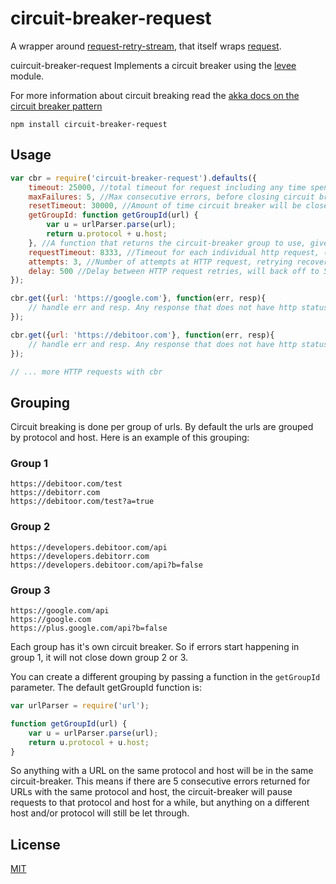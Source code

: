 # circuit-breaker-request

A wrapper around [request-retry-stream](https://github.com/debitoor/request-retry-stream#readme), that itself wraps
 [request](https://github.com/request/request#readme).

 cuircuit-breaker-request Implements a circuit breaker using the
 [levee](https://github.com/krakenjs/levee#readme) module.

 For more information about circuit breaking read the
 [akka docs on the circuit breaker pattern](http://doc.akka.io/docs/akka/snapshot/common/circuitbreaker.html)

	npm install circuit-breaker-request

## Usage

```javascript
var cbr = require('circuit-breaker-request').defaults({
	timeout: 25000, //total timeout for request including any time spend on retries (optional, default: 25000)
	maxFailures: 5, //Max consecutive errors, before closing circuit breaker (optional, default: 5)
	resetTimeout: 30000, //Amount of time circuit breaker will be closed on consecutive errors (optional, default: 30000)
	getGroupId: function getGroupId(url) {
    	var u = urlParser.parse(url);
        return u.protocol + u.host;
    }, //A function that returns the circuit-breaker group to use, given an URL. (optional, default displayed)
	requestTimeout: 8333, //Timeout for each individual http request, (optional, default: Math.floor(timeout/attempts))
	attempts: 3, //Number of attempts at HTTP request, retrying recoverable errors (optional, default: 3)
	delay: 500 //Delay between HTTP request retries, will back off to 500, 1000, 1500 (optional, default: 500)
});

cbr.get({url: 'https://google.com'}, function(err, resp){
	// handle err and resp. Any response that does not have http status code 2XX is an error here
});

cbr.get({url: 'https://debitoor.com'}, function(err, resp){
	// handle err and resp. Any response that does not have http status code 2XX is an error here
});

// ... more HTTP requests with cbr

```

## Grouping

Circuit breaking is done per group of urls. By default the urls are grouped by protocol and host.
Here is an example of this grouping:

### Group 1
	https://debitoor.com/test
	https://debitorr.com
	https://debitoor.com/test?a=true

### Group 2
	https://developers.debitoor.com/api
	https://developers.debitorr.com
	https://developers.debitoor.com/api?b=false

### Group 3
	https://google.com/api
	https://google.com
	https://plus.google.com/api?b=false

Each group has it's own circuit breaker. So if errors start happening in group 1, it will not close down group 2 or 3.

You can create a different grouping by passing a function in the `getGroupId` parameter. The default getGroupId function
is:

```js
var urlParser = require('url');

function getGroupId(url) {
    var u = urlParser.parse(url);
    return u.protocol + u.host;
}
```

So anything with a URL on the same protocol and host will be in the same circuit-breaker. This means if there are 5
consecutive errors returned for URLs with the same protocol and host, the circuit-breaker will pause requests to that
protocol and host for a while, but anything on a different host and/or protocol will still be let through.

## License

[MIT](http://opensource.org/licenses/MIT)
